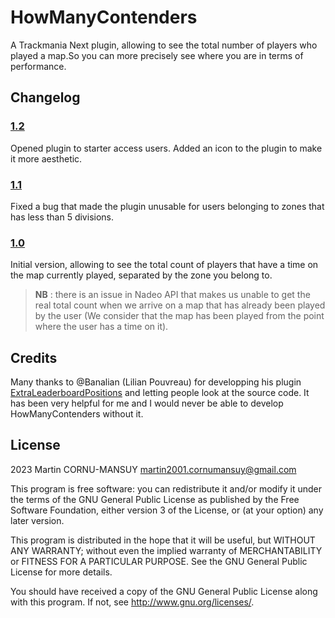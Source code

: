 # HowManyContenders
A Trackmania Next plugin, allowing to see the total number of players who played a map.So you can more precisely see where you are in terms of performance.

## Changelog

### [1.2](https://github.com/ElRubioLoco/HowManyContenders/releases/tag/Stable_1.2)
Opened plugin to starter access users.
Added an icon to the plugin to make it more aesthetic.

### [1.1](https://github.com/ElRubioLoco/HowManyContenders/releases/tag/Stable_1.1)
Fixed a bug that made the plugin unusable for users belonging to zones that has less than 5 divisions.

### [1.0](https://github.com/ElRubioLoco/HowManyContenders/releases/tag/Stable_1.0)
Initial version, allowing to see the total count of players that have a time on the map currently played, separated by the zone you belong to.

>**NB** : there is an issue in Nadeo API that makes us unable to get the real total count when we arrive on a map that has already been played by the user (We consider that the map has been played from the point where the user has a time on it). 

## Credits
Many thanks to @Banalian (Lilian Pouvreau) for developping his plugin [ExtraLeaderboardPositions](https://github.com/Banalian/ExtraLeaderboardPositions) and letting people look at the source code. It has been very helpful for me and I would never be able to develop HowManyContenders without it.

## License
2023 Martin CORNU-MANSUY martin2001.cornumansuy@gmail.com

This program is free software: you can redistribute it and/or modify it under the terms of the GNU General Public License as published by the Free Software Foundation, either version 3 of the License, or (at your option) any later version.

This program is distributed in the hope that it will be useful, but WITHOUT ANY WARRANTY; without even the implied warranty of MERCHANTABILITY or FITNESS FOR A PARTICULAR PURPOSE. See the GNU General Public License for more details.

You should have received a copy of the GNU General Public License along with this program. If not, see http://www.gnu.org/licenses/.
